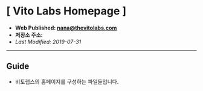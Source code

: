 # [ Vito Labs Homepage ]

- **Web Published: nana@thevitolabs.com**
- **저장소 주소:**
- _Last Modified: 2019-07-31_

---

## Guide

- 비토랩스의 홈페이지를 구성하는 파일들입니다.
